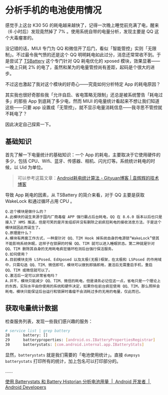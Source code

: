 # 分析手机的电池使用情况  

感觉手上这台 K30 5G 的耗电越来越快了，记得一次晚上睡觉前充满了电，醒来（6 小时后）发现竟然掉了 7% 。使用系统自带的电量分析，发现主要是 QQ 这个大毒瘤害的。

没记错的话，MIUI 专门为 QQ 和微信开了后门，看似「智能管控」实则「无限制」。不过最令我气愤的还是这个 QQ 明明耗电如此过分，消息还常常收不到。于是尝试了 [TSBattery](https://github.com/fankes/TSBattery) 这个专门针对 QQ 耗电优化的 xposed 模块，效果显著——一晚上只耗 2% 的电了，虽然和某为的电量管控尚有差距，起码是个很大的进步。

不过这也激起了我对这个模块的好奇心——究竟如何分析特定 App 的耗电原因？

其实我也很好奇那些我「允许自启、省电策略无限制」还总是被系统警告「耗电过多」的那些 App 到底耗了多少电，然而 MIUI 的电量统计看起来不想让我们知道这些——只要 app 设置成「无管控」，就不显示电量消耗信息——我寻思不管控就不耗电了？

因此决定自己探索一下。

## 基础知识

首先了解一下电量统计的基础知识：一个 App 的耗电，主要取决于它使用硬件的多少，包括 CPU、Wifi、蓝牙、传感器、相机、闪光灯等。系统统计耗电的时候，以 Uid 为单位。

> 可以参考这篇文章：[Android耗电统计算法 - Gityuan博客 | 袁辉辉的技术博客](http://gityuan.com/2016/01/10/power_rank/)

导致 App 耗电的因素，从 TSBattery 的简介来看，对于 QQ 主要是获取 WakeLock 和通过循环占用 CPU 。

```
Q.这个模块是做什么的？
A.此模块的诞生来源于国内厂商毒瘤 APP 强行霸占后台耗电，QQ 在 8.6.0 版本以后也只是接入了 HMS 推送，但是可笑的是开发组却并没有删除之前疯狂耗电的接收消息方法，于是这个模块就因此而诞生了。
Q.原理是什么？
A.模块有两套工作方式，一种是针对 QQ、TIM Hook 掉系统自身的电源锁“WakeLock”使其不能影响系统休眠，这样子在锁屏的时候 QQ、TIM 就可以进入睡眠状态。第二种就是针对 QQ、TIM 删除其自身的无用耗电疯狂循环检测后台强行保活服务。
Q.如何使用？
A.目前模块支持 LSPosed、EdXposed 以及太极(无极)框架，在太极和 LSPosed 的作用域中，只需勾选 QQ、TIM、微信即可，模块可以做到即插即用，激活后无需重启手机，重启 QQ、TIM 或微信就可以了。
Q.激活后一定可以非常省电吗？
A.并不，模块只能减少 QQ、TIM、微信的耗电，但是请务必记住这一点，省电只是一个理论上的东西，实际水平由你使用的系统和硬件决定，如果你在前台疯狂使用 QQ、TIM，那么照样会耗电，模块只能保证后台运行和锁屏时毒瘤不会消耗过多的无用的电量，仅此而已。
```

## 获取电量统计数据

检查服务列表，发现一些我们感兴趣的服务：

```sh
# service list | grep battery
28      battery: []
29      batteryproperties: [android.os.IBatteryPropertiesRegistrar]
30      batterystats: [com.android.internal.app.IBatteryStats]
```

显然，`batterystats` 就是我们需要的「电池使用统计」。直接 `dumpsys batterystats` 打印所有的统计，加上包名可以打印部分的。

……

[使用 Batterystats 和 Battery Historian 分析电池用量  |  Android 开发者  |  Android Developers](https://developer.android.com/topic/performance/power/setup-battery-historian?hl=zh-cn)